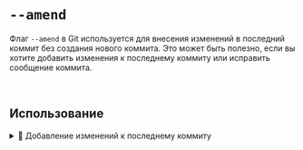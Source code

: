 # `--amend`

Флаг `--amend` в Git используется для внесения изменений в последний коммит без создания нового коммита. Это может быть полезно, если вы хотите добавить изменения к последнему коммиту или исправить сообщение коммита.

<br>

## Использование

  <details>
   <summary> 🔹 Добавление изменений к последнему коммиту</summary>
    <br>
    Если у вас есть незакоммиченные изменения и вы хотите добавить их к последнему коммиту, используйте следующую команду:
    
  ```bash
  git commit --amend
  ```
  </details>
